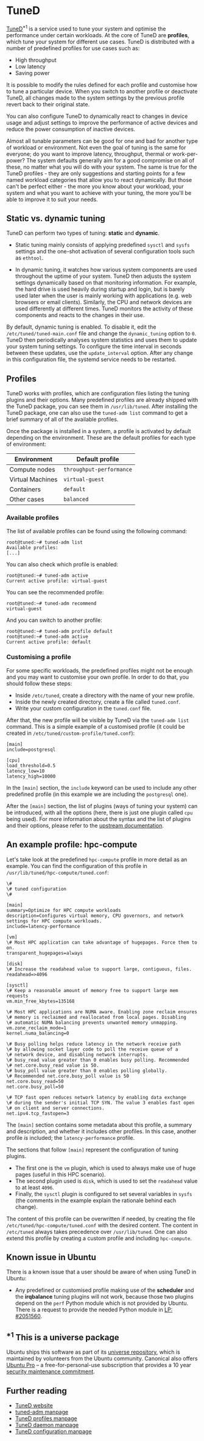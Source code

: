 # TuneD

[TuneD](https://tuned-project.org/)<sup>*1</sup> is a service used to tune your system and optimise the performance under certain workloads. At the core of TuneD are **profiles**, which tune your system for different use cases. TuneD is distributed with a number of predefined profiles for use cases such as:

* High throughput
* Low latency
* Saving power

It is possible to modify the rules defined for each profile and customise how to tune a particular device. When you switch to another profile or deactivate TuneD, all changes made to the system settings by the previous profile revert back to their original state.

You can also configure TuneD to dynamically react to changes in device usage and adjust settings to improve the performance of active devices and reduce the power consumption of inactive devices.

Almost all tunable parameters can be good for one and bad for another type of workload or environment. Not even the goal of tuning is the same for everyone; do you want to improve latency, throughput, thermal or work-per-power? The system defaults generally aim for a good compromise on all of these, no matter what you will do with your system. The same is true for the TuneD profiles - they are only suggestions and starting points for a few named workload categories that allow you to react dynamically. But those can't be perfect either - the more you know about your workload, your system and what you want to achieve with your tuning, the more you'll be able to improve it to suit your needs.

## Static vs. dynamic tuning

TuneD can perform two types of tuning: **static** and **dynamic**. 

* Static tuning mainly consists of applying predefined `sysctl` and `sysfs` settings and the one-shot activation of several configuration tools such as `ethtool`.

* In dynamic tuning, it watches how various system components are used throughout the uptime of your system. TuneD then adjusts the system settings dynamically based on that monitoring information. For example, the hard drive is used heavily during startup and login, but is barely used later when the user is mainly working with applications (e.g. web browsers or email clients). Similarly, the CPU and network devices are used differently at different times. TuneD monitors the activity of these components and reacts to the changes in their use.

By default, dynamic tuning is enabled. To disable it, edit the `/etc/tuned/tuned-main.conf` file and change the `dynamic_tuning` option to `0`. TuneD then periodically analyses system statistics and uses them to update your system tuning settings. To configure the time interval in seconds between these updates, use the `update_interval` option. After any change in this configuration file, the systemd service needs to be restarted.

## Profiles

TuneD works with profiles, which are configuration files listing the tuning plugins and their options. Many predefined profiles are already shipped with the TuneD package, you can see them in `/usr/lib/tuned`. After installing the TuneD package, one can also use the `tuned-adm list` command to get a brief summary of all of the available profiles.

Once the package is installed in a system, a profile is activated by default depending on the environment. These are the default profiles for each type of environment:

| Environment | Default profile |
| --- | --- |
| Compute nodes | `throughput-performance` |
| Virtual Machines | `virtual-guest` |
| Containers | `default` |
| Other cases | `balanced` |

### Available profiles

The list of available profiles can be found using the following command:

```
root@tuned:~# tuned-adm list
Available profiles:
[...]
```

You can also check which profile is enabled:

```console
root@tuned:~# tuned-adm active
Current active profile: virtual-guest
```

You can see the recommended profile:

```console
root@tuned:~# tuned-adm recommend
virtual-guest
```

And you can switch to another profile:

```console
root@tuned:~# tuned-adm profile default
root@tuned:~# tuned-adm active
Current active profile: default
```

### Customising a profile 

For some specific workloads, the predefined profiles might not be enough and you may want to customise your own profile. In order to do that, you should follow these steps:

* Inside `/etc/tuned`, create a directory with the name of your new profile.
* Inside the newly created directory, create a file called `tuned.conf`.
* Write your custom configuration in the `tuned.conf` file.

After that, the new profile will be visible by TuneD via the `tuned-adm list` command. This is a simple example of a customised profile (it could be created in `/etc/tuned/custom-profile/tuned.conf`):

```text
[main]
include=postgresql

[cpu]
load_threshold=0.5
latency_low=10
latency_high=10000
```

In the `[main]` section, the `include` keyword can be used to include any other predefined profile (in this example we are including the `postgresql` one).

After the `[main]` section, the list of plugins (ways of tuning your system) can be introduced, with all the options (here, there is just one plugin called `cpu` being used). For more information about the syntax and the list of plugins and their options, please refer to the [upstream documentation](https://github.com/redhat-performance/tuned/tree/master/doc/manual/).


## An example profile: hpc-compute

Let's take look at the predefined `hpc-compute` profile in more detail as an example. You can find the configuration of this profile in `/usr/lib/tuned/hpc-compute/tuned.conf`:

```text
\#
\# tuned configuration
\#

[main]
summary=Optimize for HPC compute workloads
description=Configures virtual memory, CPU governors, and network settings for HPC compute workloads.
include=latency-performance

[vm]
\# Most HPC application can take advantage of hugepages. Force them to on.
transparent_hugepages=always

[disk]
\# Increase the readahead value to support large, contiguous, files.
readahead=>4096

[sysctl]
\# Keep a reasonable amount of memory free to support large mem requests
vm.min_free_kbytes=135168

\# Most HPC applications are NUMA aware. Enabling zone reclaim ensures
\# memory is reclaimed and reallocated from local pages. Disabling
\# automatic NUMA balancing prevents unwanted memory unmapping.
vm.zone_reclaim_mode=1
kernel.numa_balancing=0

\# Busy polling helps reduce latency in the network receive path
\# by allowing socket layer code to poll the receive queue of a
\# network device, and disabling network interrupts.
\# busy_read value greater than 0 enables busy polling. Recommended
\# net.core.busy_read value is 50.
\# busy_poll value greater than 0 enables polling globally.
\# Recommended net.core.busy_poll value is 50
net.core.busy_read=50
net.core.busy_poll=50

\# TCP fast open reduces network latency by enabling data exchange
\# during the sender's initial TCP SYN. The value 3 enables fast open
\# on client and server connections.
net.ipv4.tcp_fastopen=3
```

The `[main]` section contains some metadata about this profile, a summary and description, and whether it includes other profiles. In this case, another profile *is* included; the `latency-performance` profile.

The sections that follow `[main]` represent the configuration of tuning plugins.

* The first one is the `vm` plugin, which is used to always make use of huge pages (useful in this HPC scenario).
* The second plugin used is `disk`, which is used to set the `readahead` value to at least `4096`.
* Finally, the `sysctl` plugin is configured to set several variables in `sysfs` (the comments in the example explain the rationale behind each change).

The content of this profile can be overwritten if needed, by creating the file `/etc/tuned/hpc-compute/tuned.conf` with the desired content. The content in `/etc/tuned` always takes precedence over `/usr/lib/tuned`. One can also extend this profile by creating a custom profile and including `hpc-compute`.

## Known issue in Ubuntu

There is a known issue that a user should be aware of when using TuneD in Ubuntu:

* Any predefined or customised profile making use of the **scheduler** and the **irqbalance** tuning plugins will not work, because those two plugins depend on the `perf` Python module which is not provided by Ubuntu. There is a request to provide the needed Python module in [LP: #2051560](https://bugs.launchpad.net/ubuntu/+source/linux/+bug/2051560).

## <sup>*1</sup> This is a universe package

Ubuntu ships this software as part of its [universe repository](https://canonical-ubuntu-pro-client.readthedocs-hosted.com/en/latest/explanations/about_esm/#what-are-main-and-universe), which is maintained by volunteers from the Ubuntu community. Canonical also offers [Ubuntu Pro](https://ubuntu.com/pro) – a free-for-personal-use subscription that provides a 10 year [security maintenance commitment](https://ubuntu.com/security/esm).

## Further reading

* [TuneD website](https://tuned-project.org/)
* [tuned-adm manpage](https://manpages.ubuntu.com/manpages/noble/en/man8/tuned-adm.8.html)
* [TuneD profiles manpage](https://manpages.ubuntu.com/manpages/noble/en/man7/tuned-profiles.7.html)
* [TuneD daemon manpage](https://manpages.ubuntu.com/manpages/noble/en/man8/tuned.8.html)
* [TuneD configuration manpage](https://manpages.ubuntu.com/manpages/noble/en/man5/tuned.conf.5.html)
